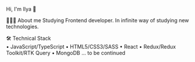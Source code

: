 Hi, I'm Ilya 👋

👨🏻‍💻 About me
Studying Frontend developer. 
In infinite way of studying new technologies.

🛠 Technical Stack </br>
• JavaScript/TypeScript
• HTML5/CSS3/SASS
• React
• Redux/Redux Toolkit/RTK Query
• MongoDB
... to be continued

<!--
**Orme-g/Orme-g** is a ✨ _special_ ✨ repository because its `README.md` (this file) appears on your GitHub profile.

Here are some ideas to get you started:

- 🔭 I’m currently working on ...
- 🌱 I’m currently learning ...
- 👯 I’m looking to collaborate on ...
- 🤔 I’m looking for help with ...
- 💬 Ask me about ...
- 📫 How to reach me: ...
- 😄 Pronouns: ...
- ⚡ Fun fact: ...
-->

